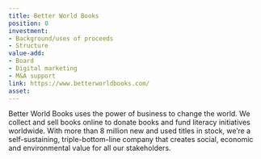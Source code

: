 ```yaml
---
title: Better World Books
position: 0
investment:
- Background/uses of proceeds 
- Structure
value-add:
- Board 
- Digital marketing 
- M&A support
link: https://www.betterworldbooks.com/
asset: 
---
```


Better World Books uses the power of business to change the world. We collect and sell books online to donate books and fund literacy initiatives worldwide. With more than 8 million new and used titles in stock, we’re a self-sustaining, triple-bottom-line company that creates social, economic and environmental value for all our stakeholders.
